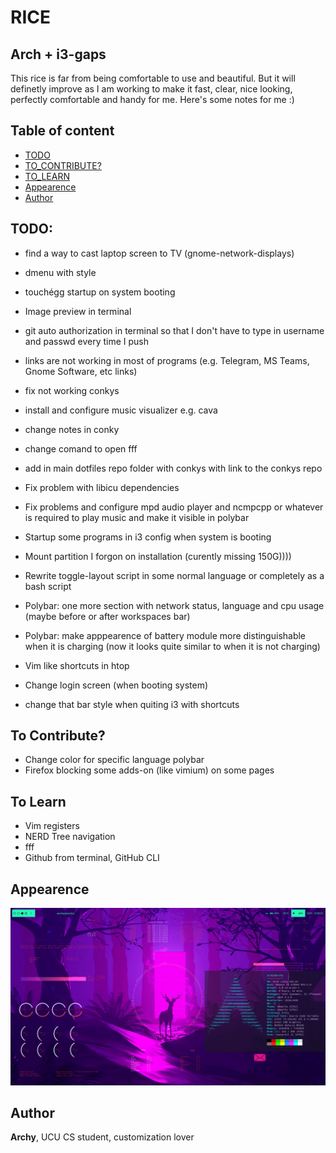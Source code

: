 # RICE
##  Arch + i3-gaps

This rice is far from being comfortable to use and beautiful. But it will definetly improve as I am working to make it fast, clear, nice looking, perfectly comfortable and handy for me. Here's some notes for me :)

## Table of content

* [TODO](#todo)
* [TO_CONTRIBUTE?](#to-contribute)
* [TO_LEARN](#to-learn)
* [Appearence](#appearence)
* [Author](#author)


## TODO:
* find a way to cast laptop screen to TV (gnome-network-displays)


* dmenu with style
* touchégg startup on system booting
* Image preview in terminal
* git auto authorization in terminal so that I don't have to type in username and passwd every time I push
* links are not working in most of programs (e.g. Telegram, MS Teams, Gnome Software, etc links)
* fix not working conkys
* install and configure music visualizer e.g. cava
* change notes in conky
* change comand to open fff


* add in main dotfiles repo folder with conkys with link to the conkys repo


* Fix problem with libicu dependencies
* Fix problems and configure mpd audio player and ncmpcpp or whatever is required to play music and make it visible in polybar


* Startup some programs in i3 config when system is booting
* Mount partition I forgon on installation (curently missing 150G))))
* Rewrite toggle-layout script in some normal language or completely as a bash script
* Polybar: one more section with network status, language and cpu usage (maybe before or after workspaces bar)
* Polybar: make apppearence of battery module more distinguishable when it is charging (now it looks quite similar to when it is not charging)
* Vim like shortcuts in htop
* Change login screen (when booting system)
* change that bar style when quiting i3 with shortcuts


## To Contribute?
* Change color for specific language polybar
* Firefox blocking some adds-on (like vimium) on some pages


## To Learn
* Vim registers
* NERD Tree navigation
* fff
* Github from terminal, GitHub CLI

## Appearence
![Desktop](https://raw.githubusercontent.com/archy-co/arch_dotfiles/main/Pictures/desktop_preview.png)

## Author
**Archy**, UCU CS student, customization lover
